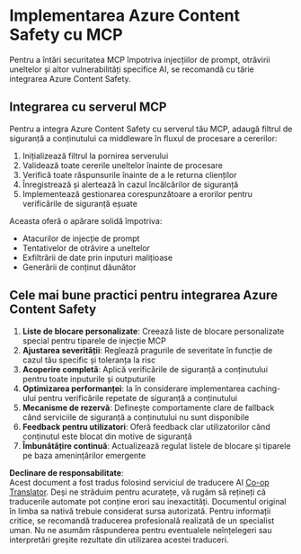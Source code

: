 <!--
CO_OP_TRANSLATOR_METADATA:
{
  "original_hash": "1b6c746d9e190deba4d8765267ffb94e",
  "translation_date": "2025-07-17T13:51:28+00:00",
  "source_file": "02-Security/azure-content-safety-implementation.md",
  "language_code": "ro"
}
-->
# Implementarea Azure Content Safety cu MCP

Pentru a întări securitatea MCP împotriva injecțiilor de prompt, otrăvirii uneltelor și altor vulnerabilități specifice AI, se recomandă cu tărie integrarea Azure Content Safety.

## Integrarea cu serverul MCP

Pentru a integra Azure Content Safety cu serverul tău MCP, adaugă filtrul de siguranță a conținutului ca middleware în fluxul de procesare a cererilor:

1. Inițializează filtrul la pornirea serverului  
2. Validează toate cererile uneltelor înainte de procesare  
3. Verifică toate răspunsurile înainte de a le returna clienților  
4. Înregistrează și alertează în cazul încălcărilor de siguranță  
5. Implementează gestionarea corespunzătoare a erorilor pentru verificările de siguranță eșuate  

Aceasta oferă o apărare solidă împotriva:  
- Atacurilor de injecție de prompt  
- Tentativelor de otrăvire a uneltelor  
- Exfiltrării de date prin inputuri malițioase  
- Generării de conținut dăunător  

## Cele mai bune practici pentru integrarea Azure Content Safety

1. **Liste de blocare personalizate**: Creează liste de blocare personalizate special pentru tiparele de injecție MCP  
2. **Ajustarea severității**: Reglează pragurile de severitate în funcție de cazul tău specific și toleranța la risc  
3. **Acoperire completă**: Aplică verificările de siguranță a conținutului pentru toate inputurile și outputurile  
4. **Optimizarea performanței**: Ia în considerare implementarea caching-ului pentru verificările repetate de siguranță a conținutului  
5. **Mecanisme de rezervă**: Definește comportamente clare de fallback când serviciile de siguranță a conținutului nu sunt disponibile  
6. **Feedback pentru utilizatori**: Oferă feedback clar utilizatorilor când conținutul este blocat din motive de siguranță  
7. **Îmbunătățire continuă**: Actualizează regulat listele de blocare și tiparele pe baza amenințărilor emergente

**Declinare de responsabilitate**:  
Acest document a fost tradus folosind serviciul de traducere AI [Co-op Translator](https://github.com/Azure/co-op-translator). Deși ne străduim pentru acuratețe, vă rugăm să rețineți că traducerile automate pot conține erori sau inexactități. Documentul original în limba sa nativă trebuie considerat sursa autorizată. Pentru informații critice, se recomandă traducerea profesională realizată de un specialist uman. Nu ne asumăm răspunderea pentru eventualele neînțelegeri sau interpretări greșite rezultate din utilizarea acestei traduceri.
